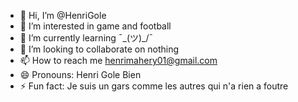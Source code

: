 - 👋 Hi, I’m @HenriGole
- 👀 I’m interested in game and football
- 🌱 I’m currently learning ¯\_(ツ)_/¯
- 💞️ I’m looking to collaborate on nothing
- 📫 How to reach me henrimahery01@gmail.com
- 😄 Pronouns: Henri Gole Bien
- ⚡ Fun fact: Je suis un gars comme les autres qui n'a rien a foutre

<!---
HenriGole/HenriGole is a ✨ special ✨ repository because its `README.md` (this file) appears on your GitHub profile.
You can click the Preview link to take a look at your changes.
--->
